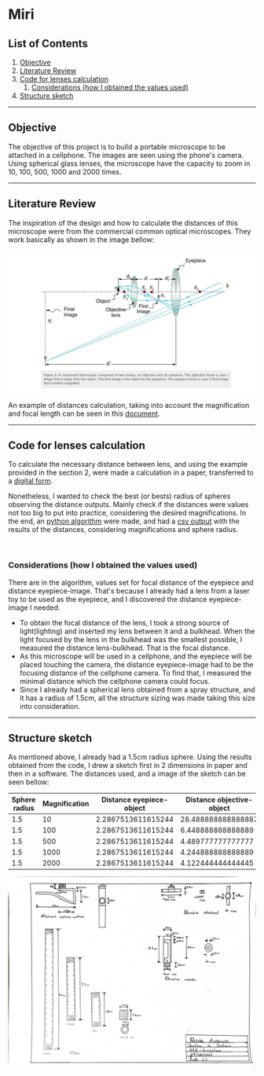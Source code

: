 # Miri

## List of Contents

1. [Objective](#objective)
2. [Literature Review](#literature-review)
3. [Code for lenses calculation](#code-for-lenses-calculation)
    1. [Considerations (how I obtained the values used)](#considerations-how-i-obtained-the-values-used)
4. [Structure sketch](#structure-sketch)


---

## Objective

The objective of this project is to build a portable microscope to be attached in a cellphone. The images are seen using the phone's camera. Using spherical glass lenses, the microscope have the capacity to zoom in 10, 100, 500, 1000 and 2000 times.

---

## Literature Review

The inspiration of the design and how to calculate the distances of this microscope were from the commercial common optical microscopes. They work basically as shown in the image bellow:

![Composition of a Microscope](./SupplementaryDocuments/Composition%20of%20a%20microscope.png)

An example of distances calculation, taking into account the magnification and focal length can be seen in this [document](./SupplementaryDocuments/Calculation%20Example.docx).

---

## Code for lenses calculation

To calculate the necessary distance between lens, and using the example provided in the section 2, were made a calculation in a paper, transferred to a [digital form](./SupplementaryDocuments/FormulaBuildings.docx).

Nonetheless, I wanted to check the best (or bests) radius of spheres observing the distance outputs. Mainly check if the distances were values not too big to put into practice, considering the desired magnifications. In the end, an [python algorithm](LensesCalculation.ipynb) were made, and had a [csv output](./SupplementaryDocuments/MiriParameters.csv) with the results of the distances, considering magnifications and sphere radius.

<br>

### Considerations (how I obtained the values used)
There are in the algorithm, values set for focal distance of the eyepiece and distance eyepiece-image. That's because I already had a lens from a laser toy to be used as the eyepiece, and I discovered the distance eyepiece-image I needed.
* To obtain the focal distance of the lens, I took a strong source of light(lighting) and inserted my lens between it and a bulkhead. When the light focused by the lens in the bulkhead was the smallest possible, I measured the distance lens-bulkhead. That is the focal distance.
* As this microscope will be used in a cellphone, and the eyepiece will be placed touching the camera, the distance eyepiece-image had to be the focusing distance of the cellphone camera. To find that, I measured the minimal distance which the cellphone camera could focus.
* Since I already had a spherical lens obtained from a spray structure, and it has a radius of 1.5cm, all the structure sizing was made taking this size into consideration.

---

## Structure sketch

As mentioned above, I already had a 1.5cm radius sphere. Using the results obtained from the code, I drew a sketch first in 2 dimensions in paper and then in a software. The distances used, and a image of the sketch can be seen bellow:

| Sphere radius	| Magnification	 | Distance eyepiece-object	| Distance objective-object | Distance objective-image	| Tube size |
| ---- | ---- | ---- | ---- | ---- | ---- |
1.5 | 10 | 2.2867513611615244 | 28.488888888888887 | 4.6533575317604345 | 6.940108892921959
1.5	|100|	2.2867513611615244|	6.448888888888889|	10.533575317604354|	12.820326678765879|
1.5|	500|	2.2867513611615244|	4.489777777777777|	36.66787658802177|	38.95462794918329|
1.5|	1000|	2.2867513611615244|	4.244888888888889|	69.33575317604357|	71.62250453720509|
1.5|	2000|	2.2867513611615244|	4.122444444444445|	134.6715063520871|	136.95825771324863|

![Sketch draw](./SupplementaryDocuments/DrawSketch.jpg)


